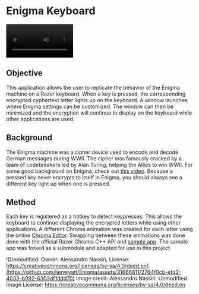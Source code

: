 # Enigma Keyboard

<video src="Resources/IMG_7825.MOV" width=180></video>

## Objective
This application allows the user to replicate the behavior of the Enigma machine on a Razer keyboard. When a key is pressed, the corresponding encrypted cyphertext letter lights up on the keyboard. A window launches where Enigma settings can be customized. The window can then be minimized and the encryption will continue to display on the keyboard while other applications are used. 

## Background
The Enigma machine was a cipher device used to encode and decode German messages during WWII. The cipher was famously cracked by a team of codebreakers led by Alan Turing, helping the Allies to win WWII. For some good background on Enigma, check out [this video](https://www.youtube.com/watch?v=G2_Q9FoD-oQ). Because a pressed key never encrypts to itself in Enigma, you should always see a different key light up when one is pressed. 

## Method
Each key is registered as a hotkey to detect keypresses. This allows the keyboard to continue displaying the encrypted letters while using other applications. A different Chroma animation was created for each letter using the online [Chroma Editor](https://chroma.razer.com/ChromaEditor/). Swapping between these animations was done done with the official Razer Chroma C++ API and [sample app](https://github.com/razerofficial/CSDK_SampleApp). The sample app was forked as a submodule and adapted for use in this project. 

![Unmodified. Owner: Alessandro Nassiri, License: https://creativecommons.org/licenses/by-sa/4.0/deed.en](https://github.com/lienwyatt/Enigma/assets/31666811/2764f0cb-efd2-4033-b092-6303df1ddd70)
Image credit: Alessandro Nassiri. Unmodified. Image License: https://creativecommons.org/licenses/by-sa/4.0/deed.en



